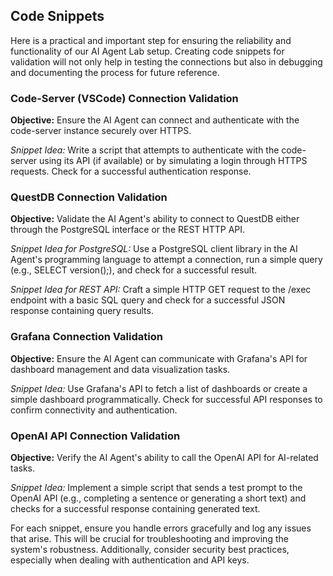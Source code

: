
Code Snippets
-------------

Here is a practical and important step for ensuring the reliability and functionality of our AI Agent Lab setup. Creating code snippets for validation will not only help in testing the connections but also in debugging and documenting the process for future reference.

### Code-Server (VSCode) Connection Validation

**Objective:** Ensure the AI Agent can connect and authenticate with the code-server instance securely over HTTPS.

_Snippet Idea:_ Write a script that attempts to authenticate with the code-server using its API (if available) or by simulating a login through HTTPS requests. Check for a successful authentication response.

### QuestDB Connection Validation

**Objective:** Validate the AI Agent's ability to connect to QuestDB either through the PostgreSQL interface or the REST HTTP API.

_Snippet Idea for PostgreSQL:_ Use a PostgreSQL client library in the AI Agent's programming language to attempt a connection, run a simple query (e.g., SELECT version();), and check for a successful result. 

_Snippet Idea for REST API:_ Craft a simple HTTP GET request to the /exec endpoint with a basic SQL query and check for a successful JSON response containing query results.

### Grafana Connection Validation

**Objective:** Ensure the AI Agent can communicate with Grafana's API for dashboard management and data visualization tasks.

_Snippet Idea:_ Use Grafana's API to fetch a list of dashboards or create a simple dashboard programmatically. Check for successful API responses to confirm connectivity and authentication.

### OpenAI API Connection Validation

**Objective:** Verify the AI Agent's ability to call the OpenAI API for AI-related tasks.

_Snippet Idea:_ Implement a simple script that sends a test prompt to the OpenAI API (e.g., completing a sentence or generating a short text) and checks for a successful response containing generated text.

For each snippet, ensure you handle errors gracefully and log any issues that arise. This will be crucial for troubleshooting and improving the system's robustness. Additionally, consider security best practices, especially when dealing with authentication and API keys.